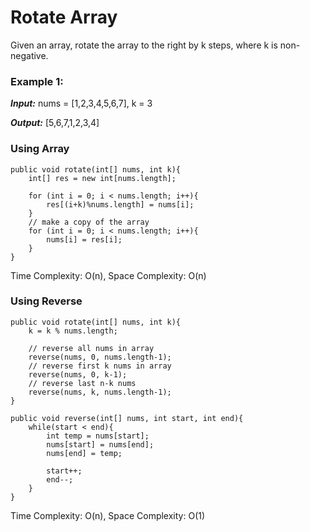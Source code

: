 # Rotate Array #

Given an array, rotate the array to the right by k steps, where k is non-negative.

### Example 1: ###

***Input:*** nums = [1,2,3,4,5,6,7], k = 3

***Output:*** [5,6,7,1,2,3,4]


### Using Array ###

	public void rotate(int[] nums, int k){
		int[] res = new int[nums.length];

		for (int i = 0; i < nums.length; i++){
			res[(i+k)%nums.length] = nums[i];
		}
		// make a copy of the array		
		for (int i = 0; i < nums.length; i++){
			nums[i] = res[i];
		}
	}

Time Complexity: O(n), Space Complexity: O(n)

### Using Reverse ###

	public void rotate(int[] nums, int k){
		k = k % nums.length;

		// reverse all nums in array
		reverse(nums, 0, nums.length-1);
		// reverse first k nums in array
		reverse(nums, 0, k-1);
		// reverse last n-k nums
		reverse(nums, k, nums.length-1);
	}

	public void reverse(int[] nums, int start, int end){
		while(start < end){
			int temp = nums[start];
			nums[start] = nums[end];
			nums[end] = temp;
			
			start++;
			end--;
		}
	}

Time Complexity: O(n), Space Complexity: O(1)


